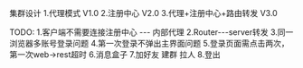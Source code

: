集群设计
  1.代理模式 V1.0
  2.注册中心 V2.0
  3.代理+注册中心+路由转发 V3.0
  
TODO:
    1.客户端不需要连接注册中心 --- 内部代理
    2.Router---server转发
    3.同一浏览器多账号登录问题
    4.第一次登录不弹出主界面问题
    5.登录页面需点击两次，第一次web->rest超时
    6.消息盒子
    7.加好友 建群 拉人
    8.登出
   
    
    